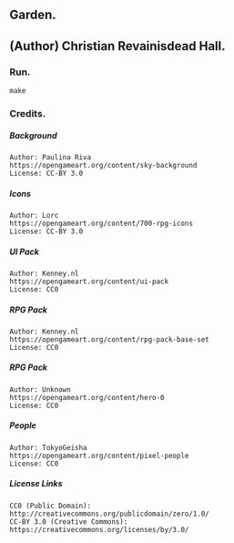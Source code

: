 ## Garden.
## (Author) Christian Revainisdead Hall.

### Run.
```
make
```

### Credits.
##### Background
    Author: Paulina Riva
    https://opengameart.org/content/sky-background
    License: CC-BY 3.0
##### Icons
    Author: Lorc
    https://opengameart.org/content/700-rpg-icons
    License: CC-BY 3.0
##### UI Pack
    Author: Kenney.nl
    https://opengameart.org/content/ui-pack
    License: CC0
##### RPG Pack
    Author: Kenney.nl
    https://opengameart.org/content/rpg-pack-base-set
    License: CC0
##### RPG Pack
    Author: Unknown
    https://opengameart.org/content/hero-0
    License: CC0
##### People
    Author: TokyoGeisha
    https://opengameart.org/content/pixel-people
    License: CC0

##### License Links
    CC0 (Public Domain):            http://creativecommons.org/publicdomain/zero/1.0/
    CC-BY 3.0 (Creative Commons):   https://creativecommons.org/licenses/by/3.0/
